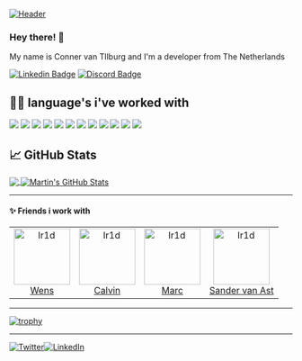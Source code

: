 [![Header](https://raw.githubusercontent.com/MartinHeinz/<OWNER>/<OWNER>/readme_header.png "Header")](https://some-url.dev/)

### Hey there! 👋
My name is Conner van TIlburg and I'm a developer from The Netherlands

[![Linkedin Badge](https://img.shields.io/badge/-Conner%20van%20Tilburg-blue?style=flat-square&logo=Linkedin&logoColor=white&link=https://www.linkedin.com/in/conner-van-tilburg-22a7a1195/)](https://www.linkedin.com/in/conner-van-tilburg-22a7a1195//)
[![Discord Badge](https://img.shields.io/badge/-SKELIC%235899-7289da?style=flat-square&logo=Discord&logoColor=white&link=https://discord.com/users/228547365848612864/)](https://discord.com/users/228547365848612864/)

## 👨‍💻 language's i've worked with
![](https://img.shields.io/static/v1?style=for-the-badge&message=HTML&logo=html5&logoColor=white&label=&color=F06529)
![](https://img.shields.io/static/v1?style=for-the-badge&message=CSS&logo=css3&logoColor=white&label=&color=3c99dc)
![](https://img.shields.io/static/v1?style=for-the-badge&message=Javascript&logo=javascript&logoColor=333&label=&color=f0db4f)
![](https://img.shields.io/static/v1?style=for-the-badge&message=SASS&logo=sass&logoColor=white&label=&color=cd6799)
![](https://img.shields.io/static/v1?style=for-the-badge&message=PHP&logo=php&logoColor=white&label=&color=6c78af)
![](https://img.shields.io/static/v1?style=for-the-badge&message=Laravel&logo=laravel&logoColor=white&label=&color=f05340)
![](https://img.shields.io/static/v1?style=for-the-badge&message=React.Js/Native&logo=react&logoColor=333&label=&color=61dbfb)
![](https://img.shields.io/static/v1?style=for-the-badge&message=Vue.Js&logo=vue.js&logoColor=white&label=&color=41b883)
![](https://img.shields.io/static/v1?style=for-the-badge&message=NEXT.Js&logo=next.js&logoColor=333&label=&color=white)
![](https://img.shields.io/static/v1?style=for-the-badge&message=Electron&logo=electron&logoColor=46838e&colorB=46838e&label=&color=2f3241)
![](https://img.shields.io/static/v1?style=for-the-badge&message=Alpine.Js&color=222222&logo=Alpine.js&logoColor=8BC0D0&label=)
![](https://img.shields.io/static/v1?style=for-the-badge&message=Node.js&color=339933&logo=Node.js&logoColor=FFFFFF&label=)

## &#x1f4c8; GitHub Stats

<a href="https://github.com/ConrDev/MartinHeinz">
  <img align="center" src="https://github-readme-stats.vercel.app/api/top-langs/?username=ConrDev&hide=java,html,tex&title_color=ffffff&text_color=c9cacc&icon_color=2bbc8a&bg_color=1d1f21&langs_count=3" />
</a>
<a href="https://github.com/ConrDev/MartinHeinz">
  <img align="center" src="https://github-readme-stats.vercel.app/api?username=ConrDev&show_icons=true&line_height=27&count_private=true&title_color=ffffff&text_color=c9cacc&icon_color=2bbc8a&bg_color=1d1f21" alt="Martin's GitHub Stats" />
</a>

---

#### :sparkles: Friends i work with
<table>
  <tr>
    <td align="center">
      <a href="https://github.com/rens4000">
        <img src="https://avatars2.githubusercontent.com/u/6216905" width="100px;" alt="Ir1d"/>
      </a>
      <br />
      <a href="https://github.com/rens4000">Wens</a>
    </td>
    <td align="center">
      <a href="https://github.com/calvinhofman">
        <img src="https://panels-images.twitch.tv/panel-165583853-image-fe238e64-3a80-4bc8-99e7-f3ff04ea8b66" width="100px;" alt="Ir1d"/>
      </a>
      <br />
      <a href="https://github.com/calvinhofman">Calvin</a>
    </td>
    <td align="center">
      <a href="https://github.com/MarcvdMade">
        <img src="https://avatars2.githubusercontent.com/u/55003488" width="100px;" alt="Ir1d"/>
      </a>
      <br />
      <a href="https://github.com/MarcvdMade">Marc</a>
    </td>
    <td align="center">
      <a href="https://github.com/SANDR7">
        <img src="https://avatars2.githubusercontent.com/u/47674845" width="100px;" alt="Ir1d"/>
      </a>
      <br />
      <a href="https://github.com/SANDR7">Sander van Ast</a>
    </td>
  </tr>
</table>

---


[![trophy](https://github-profile-trophy.vercel.app/?username=ConrDev)](https://github.com/ConrDev/github-profile-trophy)

---
<!-- Actual text -->
[![Twitter][1.2]][1][![LinkedIn][2.2]][2]

<!-- Icons -->

[1.2]:https://img.icons8.com/color/48/000000/twitter--v1.png 
[2.2]: https://img.icons8.com/fluency/48/000000/instagram-new.png

<!-- Links to your social media accounts -->

[1]: https://twitter.com/ConrDev
[2]: https://instagram.com/conr.jpg
